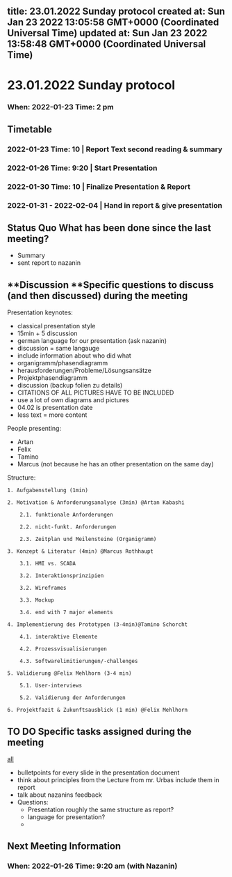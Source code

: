 
title: 23.01.2022 Sunday protocol
created at: Sun Jan 23 2022 13:05:58 GMT+0000 (Coordinated Universal Time)
updated at: Sun Jan 23 2022 13:58:48 GMT+0000 (Coordinated Universal Time)
---

# 23.01.2022 Sunday protocol

### When: 2022-01-23 Time: 2 pm

## Timetable

### 2022-01-23 Time: 10 | Report Text second reading & summary

### 2022-01-26 Time: 9:20 | Start Presentation

### 2022-01-30 Time: 10 | Finalize Presentation & Report

### 2022-01-31 - 2022-02-04 | Hand in report & give presentation

## Status Quo What has been done since the last meeting?

-   Summary
-   sent report to nazanin

## **Discussion **Specific questions to discuss (and then discussed) during the meeting

Presentation keynotes:

-   classical presentation style
-   15min + 5 discussion
-   german language for our presentation (ask nazanin)
-   discussion = same langauge
-   include information about who did what
-   organigramm/phasendiagramm
-   herausforderungen/Probleme/Lösungsansätze
-   Projektphasendiagramm
-   discussion (backup folien zu details)
-   CITATIONS OF ALL PICTURES HAVE TO BE INCLUDED
-   use a lot of own diagrams and pictures
-   04.02 is presentation date
-   less text = more content

People presenting:

-   Artan
-   Felix
-   Tamino
-   Marcus (not because he has an other presentation on the same day)

Structure:

    1. Aufgabenstellung (1min)

    2. Motivation & Anforderungsanalyse (3min) @Artan Kabashi

        2.1. funktionale Anforderungen

        2.2. nicht-funkt. Anforderungen

        2.3. Zeitplan und Meilensteine (Organigramm)

    3. Konzept & Literatur (4min) @Marcus Rothhaupt

        3.1. HMI vs. SCADA

        3.2. Interaktionsprinzipien

        3.2. Wireframes

        3.3. Mockup

        3.4. end with 7 major elements

    4. Implementierung des Prototypen (3-4min)@Tamino Schorcht

        4.1. interaktive Elemente

        4.2. Prozessvisualisierungen

        4.3. Softwarelimitierungen/-challenges

    5. Validierung @Felix Mehlhorn (3-4 min)

        5.1. User-interviews

        5.2. Validierung der Anforderungen

    6. Projektfazit & Zukunftsausblick (1 min) @Felix Mehlhorn

## TO DO Specific tasks assigned during the meeting

[all](https://slite.com/api/public/notes/ISRaiVBW6pnHHA/redirect)

-   bulletpoints for every slide in the presentation document
-   think about principles from the Lecture from mr. Urbas include them in report
-   talk about nazanins feedback
-   Questions:
    -   Presentation roughly the same structure as report?
    -   language for presentation?
    -

## Next Meeting Information

### When: 2022-01-26 Time: 9:20 am (with Nazanin)

          
